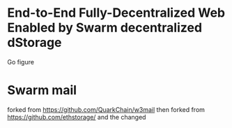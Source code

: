 # End-to-End Fully-Decentralized Web Enabled by Swarm decentralized dStorage
Go figure

# Swarm mail
forked from https://github.com/QuarkChain/w3mail then forked from https://github.com/ethstorage/ and the changed

